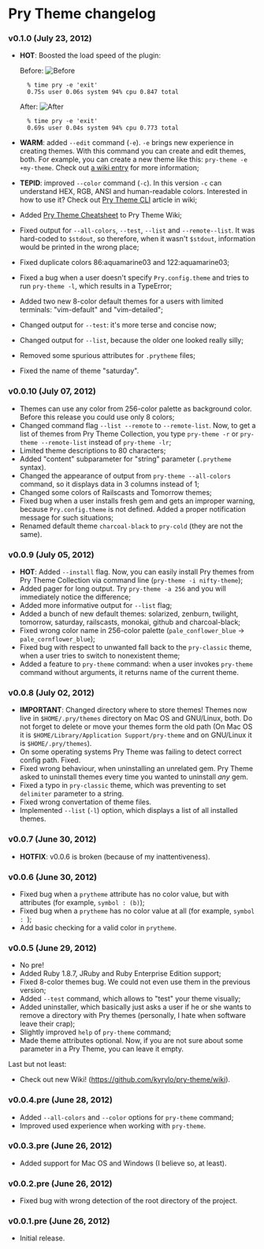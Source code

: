 Pry Theme changelog
===================

### v0.1.0 (July 23, 2012)

* **HOT**: Boosted the load speed of the plugin:

  Before:
  ![Before](http://img-fotki.yandex.ru/get/6405/98991937.b/0_7f768_24d92170_orig)

        % time pry -e 'exit'
        0.75s user 0.06s system 94% cpu 0.847 total

  After:
  ![After](http://img-fotki.yandex.ru/get/6400/98991937.b/0_7f767_7c1ad4e9_orig)

        % time pry -e 'exit'
        0.69s user 0.04s system 94% cpu 0.773 total

* **WARM**: added `--edit` command (`-e`). `-e` brings new experience in
  creating themes. With this command you can create and edit themes, both. For
  example, you can create a new theme like this: `pry-theme -e +my-theme`. Check
  out [a wiki entry][cli] for more information;

* **TEPID**: improved `--color` command (`-c`). In this version `-c` can
  understand HEX, RGB, ANSI and human-readable colors. Interested in how to use
  it? Check out [Pry Theme CLI][cli] article in wiki;

* Added [Pry Theme Cheatsheet][cheatsheet] to Pry Theme Wiki;
* Fixed output for `--all-colors`, `--test`, `--list` and `--remote--list`. It
  was hard-coded to `$stdout`, so therefore, when it wasn't `$stdout`,
  information would be printed in the wrong place;
* Fixed duplicate colors 86:aquamarine03 and 122:aquamarine03;
* Fixed a bug when a user doesn't specify `Pry.config.theme` and tries to run
  `pry-theme -l`, which results in a TypeError;
* Added two new 8-color default themes for a users with limited terminals:
  "vim-default" and "vim-detailed";
* Changed output for `--test`: it's more terse and concise now;
* Changed output for `--list`, because the older one looked really silly;
* Removed some spurious attributes for `.prytheme` files;
* Fixed the name of theme "saturday".

### v0.0.10 (July 07, 2012)

* Themes can use any color from 256-color palette as background color. Before
  this release you could use only 8 colors;
* Changed command flag `--list --remote` to `--remote-list`. Now, to get a list
  of themes from Pry Theme Collection, you type `pry-theme -r` or
  `pry-theme --remote-list` instead of `pry-theme -lr`;
* Limited theme descriptions to 80 characters;
* Added "content" subparameter for "string" parameter (`.prytheme` syntax).
* Changed the appearance of output from `pry-theme --all-colors` command, so it
  displays data in 3 columns instead of 1;
* Changed some colors of Railscasts and Tomorrow themes;
* Fixed bug when a user installs fresh gem and gets an improper warning, because
  `Pry.config.theme` is not defined. Added a proper notification message for
  such situations;
* Renamed default theme `charcoal-black` to `pry-cold` (they are not the same).

### v0.0.9 (July 05, 2012)

* **HOT**: Added `--install` flag. Now, you can easily install Pry themes from
  Pry Theme Collection via command line (`pry-theme -i nifty-theme`);
* Added pager for long output. Try `pry-theme -a 256` and you will immediately
  notice the difference;
* Added more informative output for `--list` flag;
* Added a bunch of new default themes: solarized, zenburn, twilight, tomorrow,
  saturday, railscasts, monokai, github and charcoal-black;
* Fixed wrong color name in 256-color palette (`pale_conflower_blue` →
  `pale_cornflower_blue`);
* Fixed bug with respect to unwanted fall back to the `pry-classic` theme,
  when a user tries to switch to nonexistent theme;
* Added a feature to `pry-theme` command: when a user invokes `pry-theme`
  command without arguments, it returns name of the current theme.

### v0.0.8 (July 02, 2012)

* **IMPORTANT**: Changed directory where to store themes! Themes now live in
  `$HOME/.pry/themes` directory on Mac OS and GNU/Linux, both. Do not forget
  to delete or move your themes form the old path (On Mac OS it is
  `$HOME/Library/Application Support/pry-theme` and on GNU/Linux it is
  `$HOME/.pry/themes`).
* On some operating systems Pry Theme was failing to detect correct config path.
  Fixed.
* Fixed wrong behaviour, when uninstalling an unrelated gem. Pry Theme asked to
  uninstall themes every time you wanted to uninstall _any_ gem.
* Fixed a typo in `pry-classic` theme, which was preventing to set `delimiter`
  parameter to a string.
* Fixed wrong convertation of theme files.
* Implemented `--list` (`-l`) option, which displays a list of all installed
  themes.

### v0.0.7 (June 30, 2012)

* **HOTFIX**: v0.0.6 is broken (because of my inattentiveness).

### v0.0.6 (June 30, 2012)

* Fixed bug when a `prytheme` attribute has no color value, but with attributes
  (for example, `symbol : (b)`);
* Fixed bug when a `prytheme` has no color value at all (for example,
  `symbol : `);
* Add basic checking for a valid color in `prytheme`.

### v0.0.5 (June 29, 2012)

* No pre!
* Added Ruby 1.8.7, JRuby and Ruby Enterprise Edition support;
* Fixed 8-color themes bug. We could not even use them in the previous version;
* Added `--test` command, which allows to "test" your theme visually;
* Added uninstaller, which basically just asks a user if he or she wants to
  remove a directory with Pry themes (personally, I hate when software leave
  their crap);
* Slightly improved `help` of `pry-theme` command;
* Made theme attributes optional. Now, if you are not sure about some parameter
  in a Pry Theme, you can leave it empty.

Last but not least:

  * Check out new Wiki! (https://github.com/kyrylo/pry-theme/wiki).

### v0.0.4.pre (June 28, 2012)

* Added `--all-colors` and `--color` options for `pry-theme` command;
* Improved used experience when working with `pry-theme`.

### v0.0.3.pre (June 26, 2012)

* Added support for Mac OS and Windows (I believe so, at least).

### v0.0.2.pre (June 26, 2012)

* Fixed bug with wrong detection of the root directory of the project.

### v0.0.1.pre (June 26, 2012)

* Initial release.

[cli]: https://github.com/kyrylo/pry-theme/wiki/Pry-Theme-CLI
[cheatsheet]: https://github.com/kyrylo/pry-theme/wiki/Pry-Theme-Cheatsheet
